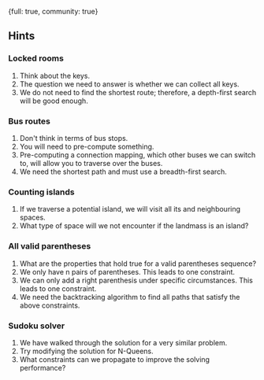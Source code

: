 {full: true, community: true}
## Hints

### Locked rooms

1. Think about the keys.
2. The question we need to answer is whether we can collect all keys.
3. We do not need to find the shortest route; therefore, a depth-first search will be good enough.

### Bus routes

1. Don't think in terms of bus stops.
2. You will need to pre-compute something.
3. Pre-computing a connection mapping, which other buses we can switch to, will allow you to traverse over the buses.
4. We need the shortest path and must use a breadth-first search.

### Counting islands

1. If we traverse a potential island, we will visit all its and neighbouring spaces.
2. What type of space will we not encounter if the landmass is an island?

### All valid parentheses

1. What are the properties that hold true for a valid parentheses sequence?
2. We only have n pairs of parentheses. This leads to one constraint.
3. We can only add a right parenthesis under specific circumstances. This leads to one constraint.
4. We need the backtracking algorithm to find all paths that satisfy the above constraints.

### Sudoku solver

1. We have walked through the solution for a very similar problem.
2. Try modifying the solution for N-Queens.
3. What constraints can we propagate to improve the solving performance?
